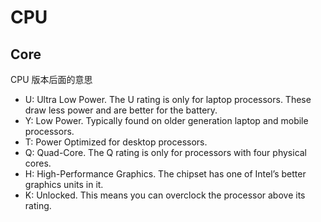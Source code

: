 # CPU

## Core

CPU 版本后面的意思

* U: Ultra Low Power. The U rating is only for laptop processors. These draw less power and are better for the battery.
* Y: Low Power. Typically found on older generation laptop and mobile processors.
* T: Power Optimized for desktop processors.
* Q: Quad-Core. The Q rating is only for processors with four physical cores.
* H: High-Performance Graphics. The chipset has one of Intel’s better graphics units in it.
* K: Unlocked. This means you can overclock the processor above its rating.
